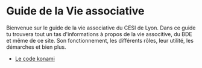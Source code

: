 # Guide de la Vie associative

Bienvenue sur le guide de la vie associative du CESI de Lyon.
Dans ce guide tu trouvera tout un tas d'informations à propos de la vie associtive, du BDE et même de ce site.
Son fonctionnement, les différents rôles, leur utilité, les démarches et bien plus.

* [Le code konami](./konami-code.md)
